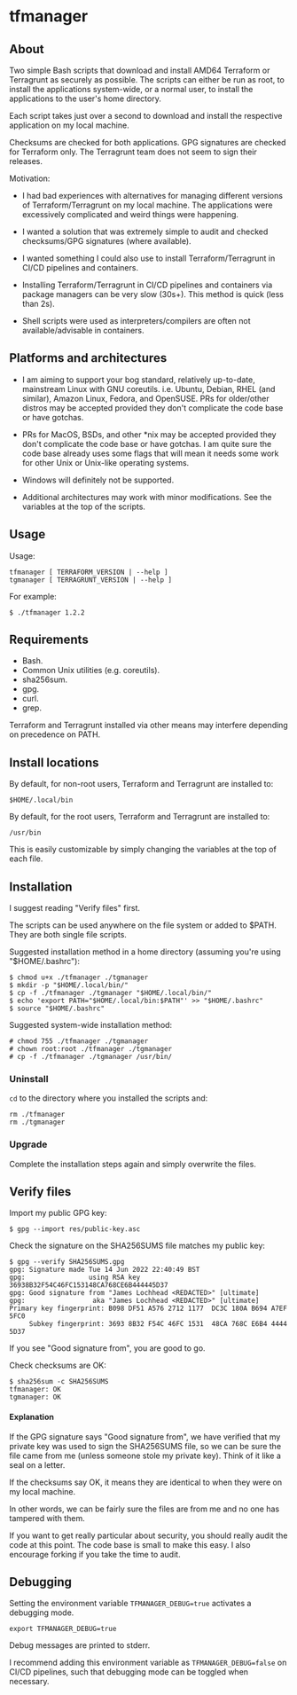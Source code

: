 # tfmanager

## About

Two simple Bash scripts that download and install AMD64 Terraform or Terragrunt
as securely as possible. The scripts can either be run as root, to install the
applications system-wide, or a normal user, to install the applications to the
user's home directory.

Each script takes just over a second to download and install the respective
application on my local machine.

Checksums are checked for both applications. GPG signatures are checked for
Terraform only. The Terragrunt team does not seem to sign their releases.

Motivation:

- I had bad experiences with alternatives for managing different versions of
  Terraform/Terragrunt on my local machine. The applications were excessively
  complicated and weird things were happening.

- I wanted a solution that was extremely simple to audit and checked
  checksums/GPG signatures (where available).

- I wanted something I could also use to install Terraform/Terragrunt in
  CI/CD pipelines and containers.

- Installing Terraform/Terragrunt in CI/CD pipelines and containers via package
  managers can be very slow (30s+). This method is quick (less than 2s).

- Shell scripts were used as interpreters/compilers are often not
  available/advisable in containers.

## Platforms and architectures

- I am aiming to support your bog standard, relatively up-to-date, mainstream
  Linux with GNU coreutils. i.e. Ubuntu, Debian, RHEL (and similar), Amazon
  Linux, Fedora, and OpenSUSE. PRs for older/other distros may be accepted
  provided they don't complicate the code base or have gotchas.

- PRs for MacOS, BSDs, and other *nix may be accepted provided they don't
  complicate the code base or have gotchas. I am quite sure the code base
  already uses some flags that will mean it needs some work for other Unix or
  Unix-like operating systems. 

- Windows will definitely not be supported.

- Additional architectures may work with minor modifications. See the variables
  at the top of the scripts.

## Usage

Usage:

```
tfmanager [ TERRAFORM_VERSION | --help ]
tgmanager [ TERRAGRUNT_VERSION | --help ]
```

For example:

```
$ ./tfmanager 1.2.2
```

## Requirements

- Bash.
- Common Unix utilities (e.g. coreutils).
- sha256sum.
- gpg.
- curl.
- grep.

Terraform and Terragrunt installed via other means may interfere depending on
precedence on PATH.

## Install locations

By default, for non-root users, Terraform and Terragrunt are installed to:
```
$HOME/.local/bin
```

By default, for the root users, Terraform and Terragrunt are installed to:
```
/usr/bin
```

This is easily customizable by simply changing the variables at the top of each
file.

## Installation

I suggest reading "Verify files" first.

The scripts can be used anywhere on the file system or added to $PATH. They are
both single file scripts.

Suggested installation method in a home directory (assuming you're using "$HOME/.bashrc"):
```
$ chmod u+x ./tfmanager ./tgmanager
$ mkdir -p "$HOME/.local/bin/"
$ cp -f ./tfmanager ./tgmanager "$HOME/.local/bin/"
$ echo 'export PATH="$HOME/.local/bin:$PATH"' >> "$HOME/.bashrc"
$ source "$HOME/.bashrc"
```

Suggested system-wide installation method:
```
# chmod 755 ./tfmanager ./tgmanager
# chown root:root ./tfmanager ./tgmanager
# cp -f ./tfmanager ./tgmanager /usr/bin/
```

### Uninstall

`cd` to the directory where you installed the scripts and: 

```
rm ./tfmanager
rm ./tgmanager
```

### Upgrade

Complete the installation steps again and simply overwrite the files.

## Verify files

Import my public GPG key:
```
$ gpg --import res/public-key.asc
```

Check the signature on the SHA256SUMS file matches my public key:
```
$ gpg --verify SHA256SUMS.gpg 
gpg: Signature made Tue 14 Jun 2022 22:40:49 BST
gpg:                using RSA key 36938B32F54C46FC153148CA768CE6B444445D37
gpg: Good signature from "James Lochhead <REDACTED>" [ultimate]
gpg:                 aka "James Lochhead <REDACTED>" [ultimate]
Primary key fingerprint: B098 DF51 A576 2712 1177  DC3C 180A B694 A7EF 5FC0
     Subkey fingerprint: 3693 8B32 F54C 46FC 1531  48CA 768C E6B4 4444 5D37
```

If you see "Good signature from", you are good to go.

Check checksums are OK:
```
$ sha256sum -c SHA256SUMS 
tfmanager: OK
tgmanager: OK
```

#### Explanation

If the GPG signature says "Good signature from", we have verified that my
private key was used to sign the  SHA256SUMS file, so we can be sure the file
came from me (unless someone stole my private key). Think of it like a seal on a
letter.

If the checksums say OK, it means they are identical to when they were on my
local machine.

In other words, we can be fairly sure the files are from me and no one has
tampered with them.

If you want to get really particular about security, you should really audit the
code at this point. The code base is small to make this easy. I also encourage
forking if you take the time to audit.

## Debugging

Setting the environment variable `TFMANAGER_DEBUG=true` activates a debugging
mode. 

```
export TFMANAGER_DEBUG=true
```

Debug messages are printed to stderr.

I recommend adding this environment variable as `TFMANAGER_DEBUG=false` on CI/CD
pipelines, such that debugging mode can be toggled when necessary.
